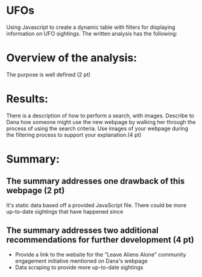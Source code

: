 # UFOs
Using Javascript to create a dynamic table with filters for displaying information on UFO sightings. 
The written analysis has the following:

# Overview of the analysis:

The purpose is well defined (2 pt)

# Results:

There is a description of how to perform a search, with images. 
Describe to Dana how someone might use the new webpage by walking her through the process of using the search criteria. 
Use images of your webpage during the filtering process to support your explanation.(4 pt)

# Summary:

## The summary addresses one drawback of this webpage (2 pt)

It's static data based off a provided JavaScript file. There could be more up-to-date sightings that have happened since 
## The summary addresses two additional recommendations for further development (4 pt)

- Provide a link to the website for the "Leave Aliens Alone" community engagement initiative mentioned on Dana's webpage 
- Data scraping to provide more up-to-date sightings 
